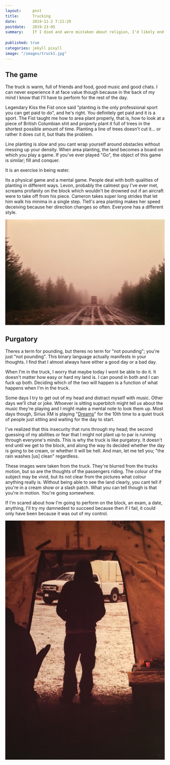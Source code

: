 ```yaml
---
layout:     post
title:      Trucking
date:       2019-11-2 7:21:29
postdate:	2019-23-05
summary:    If I died and were mistaken about religion, I'd likely end up in purgatory. I'd find myself sitting in a truck on the way to the block at 7:21.

published: true
categories: jekyll pixyll
image: "/images/truck1.jpg"
---
```


## The game

The truck is warm, full of friends and food, good music and good chats. I can never experience it at face value though because in the back of my mind I know that I'll have to perform for the rest of the day. 

Legendary Kiss the Fist once said "planting is the only professional sport you can get paid to do", and he's right. You definitely get paid and it is a sport. The Fist taught me how to area plant properly, that is, how to look at a piece of British Columbian shit and properly plant it full of trees in the shortest possible amount of time. Planting a line of trees doesn't cut it... or rather it does cut it, but thats the problem.

Line planting is slow and you cant wrap yourself around obstacles without messing up your density. When area planting, the land becomes a board on which you play a game. If you've ever played "Go", the object of this game is similar; fill and conquer.

It is an exercise in being water.

Its a physical game and a mental game. People deal with both qualities of planting in different ways. Levon, probably the calmest guy I've ever met, screams profanity on the block which wouldn't be drowned out if an aircraft were to take off from his piece. Cameron takes super long strides that let him walk his minima in a single step. Tlell's area planting makes her speed deceiving because her direction changes so often. Everyone has a different style.

![truckrain](/images/truck2.jpg)
## Purgatory

Theres a term for pounding, but theres no term for "not pounding"; you're just "not pounding". This binary language actually manifests in your thoughts. I find that I almost always have either a good day or a bad day.

When I'm in the truck, I worry that maybe today I wont be able to do it. It doesn't matter how easy or hard my land is. I can pound in both and I can fuck up both. Deciding which of the two will happen is a function of what happens when I'm in the truck. 

Some days I try to get out of my head and distract myself with music. Other days we'll chat or joke. Whoever is sitting superbitch might tell us about the music they're playing and I might make a mental note to look them up. Most days though, Sirius XM is playing "[Dreams](https://www.youtube.com/watch?v=5oWyMakvQew)" for the 10th time to a quiet truck of people just sitting and waiting for the day to start.

I've realized that this insecurity that runs through my head; the second guessing of my abilities or fear that I might not plant up to par is running through everyone's minds. This is why the truck is like purgatory. It doesn't end until we get to the block, and along the way its decided whether the day is going to be cream, or whether it will be hell. And man, let me tell you; "the rain washes [us] clean" regardless.

These images were taken from the truck. They're blurred from the trucks motion, but so are the thoughts of the passengers riding. The colour of the subject may be vivid, but its not clear from the pictures what colour anything really is. Without being able to see the land clearly, you cant tell if you're in a cream show or a slash patch. What you can tell though is that you're in motion. You're going somewhere.

If I'm scared about how I'm going to perform on the block, an exam, a date, anything, I'll try my damnedest to succeed because then if I fail, it could only have been because it was out of my control.

![truckrain](/images/truck3.jpg)









